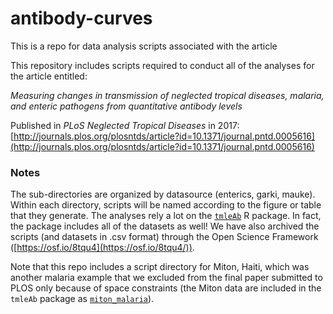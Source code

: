 # antibody-curves

This is a repo for data analysis scripts associated with the article 

This repository includes scripts required to conduct all of the analyses for the article entitled:

_Measuring changes in transmission of neglected tropical diseases, malaria, and enteric pathogens from quantitative antibody levels_

Published in _PLoS Neglected Tropical Diseases_ in 2017:
[http://journals.plos.org/plosntds/article?id=10.1371/journal.pntd.0005616](http://journals.plos.org/plosntds/article?id=10.1371/journal.pntd.0005616)

### Notes

The sub-directories are organized by datasource (enterics, garki, mauke). Within each directory, scripts will be named according to the figure or table that they generate. The analyses rely a lot on the [`tmleAb`](http://www.github.com/ben-arnold/tmleAb) R package. In fact, the package includes all of the datasets as well! We have also archived the scripts (and datasets in .csv format) through the Open Science Framework ([https://osf.io/8tqu4](https://osf.io/8tqu4/)).  

Note that this repo includes a script directory for Miton, Haiti, which was another malaria example that we excluded from the final paper submitted to PLOS only because of space constraints (the Miton data are included in the `tmleAb` package as [`miton_malaria`](http://ben-arnold.github.io/tmleAb/miton_malaria.html)).